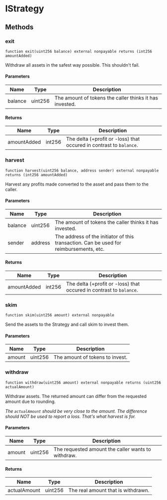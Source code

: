 # IStrategy

## Methods

### exit

```solidity
function exit(uint256 balance) external nonpayable returns (int256 amountAdded)
```

Withdraw all assets in the safest way possible. This shouldn&#39;t fail.

#### Parameters

| Name    | Type    | Description                                             |
| ------- | ------- | ------------------------------------------------------- |
| balance | uint256 | The amount of tokens the caller thinks it has invested. |

#### Returns

| Name        | Type   | Description                                                         |
| ----------- | ------ | ------------------------------------------------------------------- |
| amountAdded | int256 | The delta (+profit or -loss) that occured in contrast to `balance`. |

### harvest

```solidity
function harvest(uint256 balance, address sender) external nonpayable returns (int256 amountAdded)
```

Harvest any profits made converted to the asset and pass them to the caller.

#### Parameters

| Name    | Type    | Description                                                                            |
| ------- | ------- | -------------------------------------------------------------------------------------- |
| balance | uint256 | The amount of tokens the caller thinks it has invested.                                |
| sender  | address | The address of the initiator of this transaction. Can be used for reimbursements, etc. |

#### Returns

| Name        | Type   | Description                                                         |
| ----------- | ------ | ------------------------------------------------------------------- |
| amountAdded | int256 | The delta (+profit or -loss) that occured in contrast to `balance`. |

### skim

```solidity
function skim(uint256 amount) external nonpayable
```

Send the assets to the Strategy and call skim to invest them.

#### Parameters

| Name   | Type    | Description                     |
| ------ | ------- | ------------------------------- |
| amount | uint256 | The amount of tokens to invest. |

### withdraw

```solidity
function withdraw(uint256 amount) external nonpayable returns (uint256 actualAmount)
```

Withdraw assets. The returned amount can differ from the requested amount due to
rounding.

_The `actualAmount` should be very close to the amount. The difference should
NOT be used to report a loss. That&#39;s what harvest is for._

#### Parameters

| Name   | Type    | Description                                        |
| ------ | ------- | -------------------------------------------------- |
| amount | uint256 | The requested amount the caller wants to withdraw. |

#### Returns

| Name         | Type    | Description                        |
| ------------ | ------- | ---------------------------------- |
| actualAmount | uint256 | The real amount that is withdrawn. |
